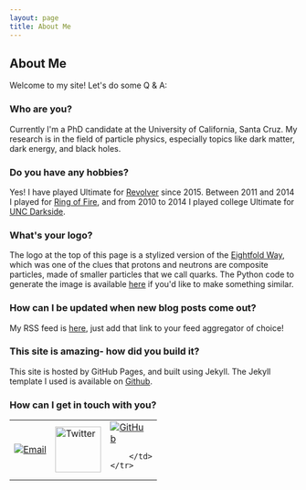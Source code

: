 ```yaml
---
layout: page
title: About Me
---
```

## About Me

Welcome to my site! Let's do some Q & A:

### Who are you?
Currently I'm a PhD candidate at the University of California, Santa Cruz. My research is in the field of particle physics, especially topics like dark matter, dark energy, and black holes.

### Do you have any hobbies?
Yes! I have played Ultimate for [Revolver](http://www.revolverultimate.com/) since 2015. Between 2011 and 2014 I played for [Ring of Fire](https://ringultimate.org/), and from 2010 to 2014 I played college Ultimate for [UNC Darkside](http://uncdarkside.com/). 

### What's your logo?
The logo at the top of this page is a stylized version of the [Eightfold Way](https://en.wikipedia.org/wiki/Eightfold_Way_(physics)), which was one of the clues that protons and neutrons are composite particles, made of smaller particles that we call quarks. The Python code to generate the image is available [here](https://github.com/christian-johnson/christian-johnson.github.io/blob/master/logo.py) if you'd like to make something similar.

### How can I be updated when new blog posts come out?
My RSS feed is [here](http://christian-johnson.github.io/atom.xml), just add that link to your feed aggregator of choice!

### This site is amazing- how did you build it?
This site is hosted by GitHub Pages, and built using Jekyll. The Jekyll template I used is available on [Github](https://github.com/KingFelix/emerald/archive/master.zip).


### How can I get in touch with you?
<table width="70%" height="100%" border="0" align="center">
	<tr>
		<td>
			<a href="mailto:arcjohns@ucsc.edu"><img src="{{ "/img/mail_logo.svg" | prepend: site.baseurl | replace: '//', '/' }}" alt="Email" style="max-height: 80px; max-width: 80px;"></a>
		</td>
		<td>
			<a href="https://twitter.com/cjxc"><img src="{{ "/img/twitter_logo.svg" | prepend: site.baseurl | replace: '//', '/' }}" alt="Twitter" height='80' width='80' style="max-height: 80px; max-width: 80px;"></a>
		</td>
		<td>
			<a href="https://github.com/christian-johnson"><img src="{{ "/img/github_logo.png" | prepend: site.baseurl | replace: '//', '/' }}" alt="GitHub" style="max-height: 60px; max-width: 60px;"></a>
			
		</td>
	</tr>
</table>

<br>
### Can you show me boring licensing information?
The contents of my GitHub are released under the <a href="/MIT_License.txt">MIT License</a>. 
The email icon above is made by <a href="http://www.flaticon.com/authors/gregor-cresnar" title="Gregor Cresnar">Gregor Cresnar</a> from <a href="http://www.flaticon.com" title="Flaticon">www.flaticon.com</a> and is licensed by <a href="http://creativecommons.org/licenses/by/3.0/" title="Creative Commons BY 3.0" target="_blank">CC 3.0 BY</a>